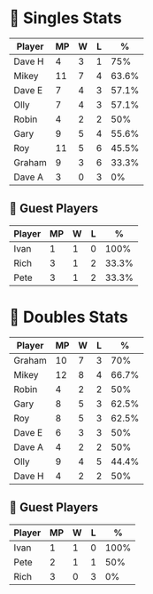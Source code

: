 # 🏓 Singles Stats

| Player  | MP | W | L | %      |
|---------|----|---|---|--------|
| Dave H  | 4  | 3 | 1 | 75%    |
| Mikey   | 11 | 7 | 4 | 63.6%  |
| Dave E  | 7  | 4 | 3 | 57.1%  |
| Olly    | 7  | 4 | 3 | 57.1%  |
| Robin   | 4  | 2 | 2 | 50%    |
| Gary    | 9  | 5 | 4 | 55.6%  |
| Roy     | 11 | 5 | 6 | 45.5%  |
| Graham  | 9  | 3 | 6 | 33.3%  |
| Dave A  | 3  | 0 | 3 | 0%     |

## 🧾 Guest Players

| Player | MP | W | L | %    |
|--------|----|---|---|------|
| Ivan   | 1  | 1 | 0 | 100% |
| Rich   | 3  | 1 | 2 | 33.3% |
| Pete   | 3  | 1 | 2 | 33.3% |

<!-- SPLIT -->

# 🎾 Doubles Stats

| Player  | MP | W | L | %      |
|---------|----|---|---|--------|
| Graham  | 10 | 7 | 3 | 70%    |
| Mikey   | 12 | 8 | 4 | 66.7%  |
| Robin   | 4  | 2 | 2 | 50%    |
| Gary    | 8  | 5 | 3 | 62.5%  |
| Roy     | 8  | 5 | 3 | 62.5%  |
| Dave E  | 6  | 3 | 3 | 50%    |
| Dave A  | 4  | 2 | 2 | 50%    |
| Olly    | 9  | 4 | 5 | 44.4%  |
| Dave H  | 4  | 2 | 2 | 50%    |

## 🧾 Guest Players

| Player | MP | W | L | %    |
|--------|----|---|---|------|
| Ivan   | 1  | 1 | 0 | 100% |
| Pete   | 2  | 1 | 1 | 50%  |
| Rich   | 3  | 0 | 3 | 0%   |